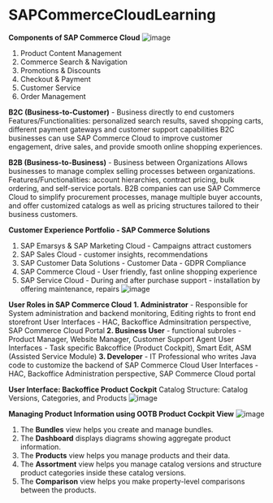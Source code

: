 # SAPCommerceCloudLearning
**Components of SAP Commerce Cloud**
![image](https://github.com/user-attachments/assets/0569a56c-8d91-479d-a3d4-161bcc3e825f)
1. Product Content Management
2. Commerce Search & Navigation
3. Promotions & Discounts
4. Checkout & Payment
5. Customer Service
6. Order Management

**B2C (Business-to-Customer)** - Business directly to end customers
Features/Functionalities: personalized search results, saved shopping carts, different payment gateways and customer support capabilities
B2C businesses can use SAP Commerce Cloud to improve customer engagement, drive sales, and provide smooth online shopping experiences.

**B2B (Business-to-Business)** - Business between Organizations
Allows businesses to manage complex selling processes between organizations.
Features/Functionalities: account hierarchies, contract pricing, bulk ordering, and self-service portals.
B2B companies can use SAP Commerce Cloud to simplify procurement processes, manage multiple buyer accounts, and offer customized catalogs as well as pricing structures tailored to their business customers.

**Customer Experience Portfolio - SAP Commerce Solutions**
1. SAP Emarsys & SAP Marketing Cloud - Campaigns attract customers
2. SAP Sales Cloud -  customer insights, recommendations
3. SAP Customer Data Solutions - Customer Data - GDPR Compliance 
4. SAP Commerce Cloud - User friendly, fast online shopping experience
5. SAP Service Cloud - During and after purchase support - installation by offering maintenance, repairs
![image](https://github.com/user-attachments/assets/c3ca56ea-7b11-467f-821e-26b492077637)

**User Roles in SAP Commerce Cloud**
**1. Administrator** - Responsible for System administration and backend monitoring, Editing rights to front end storefront 
     User Interfaces - HAC, Backoffice Adminsitration perspective, SAP Commerce Cloud Portal
**2. Business User** - functional subroles - Product Manager, Website Manager, Customer Support Agent
     User Interfaces - Task specific Bakcoffice (Product Cockpit), Smart Edit, ASM (Assisted Service Module)
**3. Developer** - IT Professional who writes Java code to customize the backend of SAP Commerce Cloud
     User Interfaces - HAC, Backoffice Administration perspective, SAP Commerce Cloud portal

**User Interface: Backoffice Product Cockpit**
Catalog Structure: Catalog Versions, Categories, and Products
![image](https://github.com/user-attachments/assets/0479feba-4a59-4d4b-8041-2a2de69d1e55)

**Managing Product Information using OOTB Product Cockpit View**
![image](https://github.com/user-attachments/assets/4caa0a3c-ec1f-4265-90c4-c64d99d31655)
1. The **Bundles** view helps you create and manage bundles.
2. The **Dashboard** displays diagrams showing aggregate product information.
3. The **Products** view helps you manage products and their data.
4. The **Assortment** view helps you manage catalog versions and structure product categories inside these catalog versions.
5. The **Comparison** view helps you make property-level comparisons between the products.


